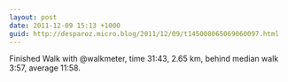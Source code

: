 ```yaml
---
layout: post
date: 2011-12-09 15:13 +1000
guid: http://desparoz.micro.blog/2011/12/09/t145008065069060097.html
---
```

Finished Walk with @walkmeter, time 31:43, 2.65 km, behind median walk 3:57, average 11:58.
